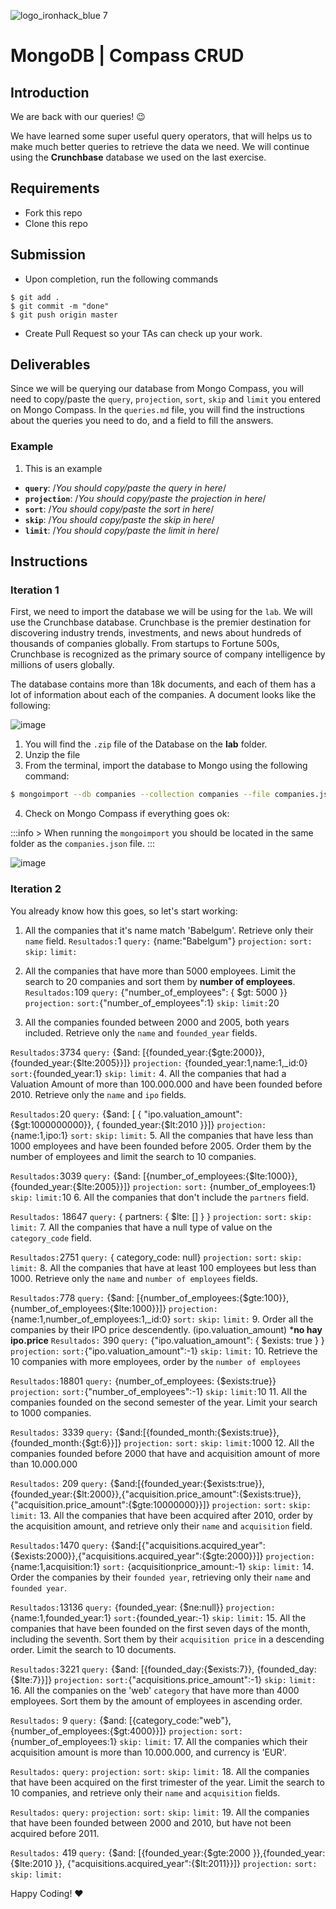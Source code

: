 ![logo_ironhack_blue 7](https://user-images.githubusercontent.com/23629340/40541063-a07a0a8a-601a-11e8-91b5-2f13e4e6b441.png)

# MongoDB | Compass CRUD

## Introduction

We are back with our queries! :wink:

We have learned some super useful query operators, that will helps us to make much better queries to retrieve the data we need. We will continue using the **Crunchbase** database we used on the last exercise.


## Requirements

- Fork this repo
- Clone this repo


## Submission

- Upon completion, run the following commands
```
$ git add .
$ git commit -m "done"
$ git push origin master
```
- Create Pull Request so your TAs can check up your work.


## Deliverables

Since we will be querying our database from Mongo Compass, you will need to copy/paste the `query`, `projection`, `sort`, `skip` and `limit` you entered on Mongo Compass. In the `queries.md` file, you will find the instructions about the queries you need to do, and a field to fill the answers.

### Example

1. This is an example
 - **`query`**: /*You should copy/paste the query in here*/
 - **`projection`**: /*You should copy/paste the projection in here*/
 - **`sort`**: /*You should copy/paste the sort in here*/
 - **`skip`**: /*You should copy/paste the skip in here*/
 - **`limit`**: /*You should copy/paste the limit in here*/

## Instructions

### Iteration 1

First, we need to import the database we will be using for the `lab`. We will use the Crunchbase database. Crunchbase is the premier destination for discovering industry trends, investments, and news about hundreds of thousands of companies globally. From startups to Fortune 500s, Crunchbase is recognized as the primary source of company intelligence by millions of users globally.

The database contains more than 18k documents, and each of them has a lot of information about each of the companies. A document looks like the following:

![image](https://user-images.githubusercontent.com/23629340/36494916-d6db1770-1733-11e8-903e-5119b3c1b688.png)

1. You will find the `.zip` file of the Database on the **lab** folder.
2. Unzip the file
3. From the terminal, import the database to Mongo using the following command:
```bash
$ mongoimport --db companies --collection companies --file companies.json
```
4. Check on Mongo Compass if everything goes ok:

:::info >
When running the `mongoimport` you should be located in the same folder as the `companies.json` file.
:::

![image](https://user-images.githubusercontent.com/23629340/36534191-1f1bc5ec-17c6-11e8-9463-4945679b98c0.png)


### Iteration 2

You already know how this goes, so let's start working:



1. All the companies that it's name match 'Babelgum'. Retrieve only their `name` field.
`Resultados:`1
`query:` {name:"Babelgum"}
`projection:` 
`sort:`
`skip:`
`limit:`

2. All the companies that have more than 5000 employees. Limit the search to 20 companies and sort them by **number of employees**.
`Resultados:`109
`query:` {"number_of_employees": { $gt: 5000 }}
`projection:` 
`sort:`{"number_of_employees":1}
`skip:`
`limit:`20

3. All the companies founded between 2000 and 2005, both years included. Retrieve only the `name` and `founded_year` fields.

`Resultados:`3734
`query:` {$and: [{founded_year:{$gte:2000}}, {founded_year:{$lte:2005}}]}
`projection:` {founded_year:1,name:1,_id:0}
`sort:`{founded_year:1}
`skip:`
`limit:`
4. All the companies that had a Valuation Amount of more than 100.000.000 and have been founded before 2010. Retrieve only the `name` and `ipo` fields.

`Resultados:`20
`query:` {$and: [ { "ipo.valuation_amount":{$gt:1000000000}}, { founded_year:{$lt:2010 }}]}
`projection:` {name:1,ipo:1}
`sort:`
`skip:`
`limit:`
5. All the companies that have less than 1000 employees and have been founded before 2005. Order them by the number of employees and limit the search to 10 companies.

`Resultados:`3039
`query:` {$and: [{number_of_employees:{$lte:1000}}, {founded_year:{$lte:2005}}]}
`projection:` 
`sort:` {number_of_employees:1}
`skip:`
`limit:`10
6. All the companies that don't include the `partners` field.

`Resultados:` 18647
`query:` { partners: { $lte: [] } }
`projection:` 
`sort:`
`skip:`
`limit:`
7. All the companies that have a null type of value on the `category_code` field.

`Resultados:`2751
`query:` { category_code: null}
`projection:` 
`sort:`
`skip:`
`limit:`
8. All the companies that have at least 100 employees but less than 1000. Retrieve only the `name` and `number of employees` fields.

`Resultados:`778
`query:` {$and: [{number_of_employees:{$gte:100}},{number_of_employees:{$lte:1000}}]}
`projection:` {name:1,number_of_employees:1,_id:0}
`sort:`
`skip:`
`limit:`
9. Order all the companies by their IPO price descendently. (ipo.valuation_amount)
***no hay ipo.price**
`Resultados:` 390
`query:` {"ipo.valuation_amount": { $exists: true } }
`projection:` 
`sort:`{"ipo.valuation_amount":-1}
`skip:`
`limit:`
10. Retrieve the 10 companies with more employees, order by the `number of employees`

`Resultados:`18801
`query:` {number_of_employees: {$exists:true}}
`projection:` 
`sort:`{"number_of_employees":-1}
`skip:`
`limit:`10
11. All the companies founded on the second semester of the year. Limit your search to 1000 companies.

`Resultados:` 3339
`query:` {$and:[{founded_month:{$exists:true}},{founded_month:{$gt:6}}]}
`projection:` 
`sort:`
`skip:`
`limit:`1000
12. All the companies founded before 2000 that have and acquisition amount of more than 10.000.000

`Resultados:` 209
`query:` {$and:[{founded_year:{$exists:true}},{founded_year:{$lt:2000}},{"acquisition.price_amount":{$exists:true}},{"acquisition.price_amount":{$gte:10000000}}]}
`projection:` 
`sort:`
`skip:`
`limit:`
13. All the companies that have been acquired after 2010, order by the acquisition amount, and 
retrieve only their `name` and `acquisition` field.

`Resultados:`1470
`query:` {$and:[{"acquisitions.acquired_year":{$exists:2000}},{"acquisitions.acquired_year":{$gte:2000}}]}
`projection:` {name:1,acquisition:1}
`sort:` {acquisitionprice_amount:-1}
`skip:`
`limit:`
14. Order the companies by their `founded year`, retrieving only their `name` and `founded year`.

`Resultados:`13136
`query:` {founded_year: {$ne:null}}
`projection:` {name:1,founded_year:1}
`sort:`{founded_year:-1}
`skip:`
`limit:`
15. All the companies that have been founded on the first seven days of the month, including the seventh. Sort them by their `acquisition price` in a descending order. Limit the search to 10 documents.

`Resultados:`3221
`query:` {$and: [{founded_day:{$exists:7}}, {founded_day:{$lte:7}}]}
`projection:` 
`sort:`{"acquisitions.price_amount":-1}
`skip:`
`limit:`
16. All the companies on the 'web' `category` that have more than 4000 employees. Sort them by the amount of employees in ascending order.

`Resultados:` 9
`query:` {$and: [{category_code:"web"},{number_of_employees:{$gt:4000}}]}
`projection:` 
`sort:`  {number_of_employees:1}
`skip:`
`limit:`
17. All the companies which their acquisition amount is more than 10.000.000, and currency is 'EUR'.

`Resultados:`
`query:` 
`projection:` 
`sort:`
`skip:`
`limit:`
18. All the companies that have been acquired on the first trimester of the year. Limit the search to 10 companies, and retrieve only their `name` and `acquisition` fields.

`Resultados:`
`query:` 
`projection:` 
`sort:`
`skip:`
`limit:`
19. All the companies that have been founded between 2000 and 2010, but have not been acquired before 2011.

`Resultados:` 419
`query:` {$and: [{founded_year:{$gte:2000 }},{founded_year:{$lte:2010 }}, {"acquisitions.acquired_year":{$lt:2011}}]}
`projection:` 
`sort:`
`skip:`
`limit:`


Happy Coding! :heart:
